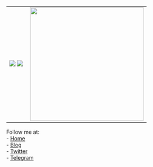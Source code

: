 <table>
  <tr>
    <td>
<img src="https://github-readme-stats.vercel.app/api?username=KawaiiZapic&show_icons=true&icon_color=E91E63&title_color=FB7299&hide_border=true&locale=cn" />
<img src="https://github-readme-stats.vercel.app/api/top-langs/?username=KawaiiZapic&layout=compact&title_color=000000&hide_border=true&locale=cn" />  </td>
    <td>
<img src="https://github.com/KawaiiZapic/KawaiiZapic/blob/master/\(.gif?raw=true" align="right" width="300"/> </td>
  </tr>
  </table>

Follow me at:  
\- [Home](https://i.zapic.moe/)  
\- [Blog](https://blog.zapic.moe/)  
\- [Twitter](https://twitter.com/KawaiiZapic)  
\- [Telegram](https://t.me/joinchat/Lfc1KhUVoHqOMYlBAZobrw)
